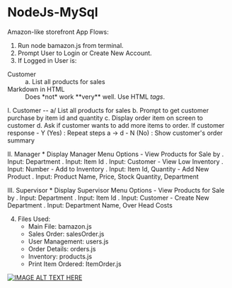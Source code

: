 # NodeJs-MySql
Amazon-like storefront
App Flows:
1. Run node bamazon.js from terminal.
2. Prompt User to Login or Create New Account.
3. If Logged in User is:





<dl>
  <dt>Customer</dt>
  <dd>a. List all products for sales</dd>

  <dt>Markdown in HTML</dt>
  <dd>Does *not* work **very** well. Use HTML <em>tags</em>.</dd>
</dl>


I. Customer --
a/ List all products for sales
    b. Prompt to get customer purchase by item id and quantity
    c. Display order item on screen to customer
    d. Ask if customer wants to add more items to order. If customer response
        - Y (Yes) : Repeat steps a -> d
        - N (No) : Show customer's order summary

II. Manager
    * Display Manager Menu Options
        - View Products for Sale by
            . Input: Department
            . Input: Item Id
            . Input: Customer
        - View Low Inventory
            . Input: Number
        - Add to Inventory
            . Input: Item Id, Quantity
        - Add New Product
            . Input: Product Name, Price, Stock Quantity, Department

III. Supervisor
    * Display Supervisor Menu Options
        - View Products for Sale by
            . Input: Department
            . Input: Item Id
            . Input: Customer
        - Create New Department
            . Input: Department Name, Over Head Costs

4. Files Used:
    - Main File: bamazon.js
    - Sales Order: salesOrder.js
    - User Management: users.js
    - Order Details: orders.js
    - Inventory: products.js
    - Print Item Ordered: ItemOrder.js
    


[![IMAGE ALT TEXT HERE](https://img.youtube.com/vi/gjHc_GlWvQM/2.jpg)](https://www.youtube.com/watch?v=gjHc_GlWvQM)

